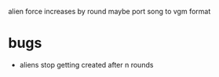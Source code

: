 alien force increases by round
maybe port song to vgm format

# bugs

* aliens stop getting created after n rounds
